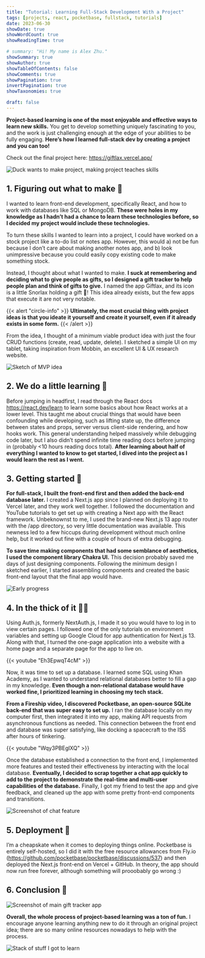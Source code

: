 ```yaml
---
title: "Tutorial: Learning Full-Stack Development With a Project"
tags: [projects, react, pocketbase, fullstack, tutorials]
date: 2023-06-30
showDate: true
showWordCount: true
showReadingTime: true

# summary: "Hi! My name is Alex Zhu."
showSummary: true
showAuthor: true
showTableOfContents: false
showComments: true
showPagination: true
invertPagination: true
showTaxonomies: true

draft: false
---
```


**Project-based learning is one of the most enjoyable and effective ways to learn new skills.** You get to develop something uniquely fascinating to you, and the work is just challenging enough at the edge of your abilities to be fully engaging. **Here’s how I learned full-stack dev by creating a project and you can too!**

Check out the final project here: https://giftlax.vercel.app/

![Duck wants to make project, making project teaches skills](diagram.png "Why read a textbook or take a course when you can make a project?")

## 1. Figuring out what to make :thinking:

I wanted to learn front-end development, specifically React, and how to work with databases like SQL or MongoDB. **These were holes in my knowledge as I hadn’t had a chance to learn these technologies before, so I decided my project would include these technologies.**

To turn these skills I wanted to learn into a project, I could have worked on a stock project like a to-do list or notes app. However, this would a) not be fun because I don’t care about making another notes app, and b) look unimpressive because you could easily copy existing code to make something stock.

Instead, I thought about what I wanted to make. **I suck at remembering and deciding what to give people as gifts, so I designed a gift tracker to help people plan and think of gifts to give.** I named the app Giftlax, and its icon is a little Snorlax holding a gift 🥺! This idea already exists, but the few apps that execute it are not very notable.

{{< alert "circle-info" >}}
**Ultimately, the most crucial thing with project ideas is that you ideate it yourself and create it yourself, even if it already exists in some form.**
{{< /alert >}}

From the idea, I thought of a minimum viable product idea with just the four CRUD functions (create, read, update, delete). I sketched a simple UI on my tablet, taking inspiration from Mobbin, an excellent UI & UX research website.

![Sketch of MVP idea](sketch.png "An early sketch of MVP idea")

## 2. We do a little learning :school:

Before jumping in headfirst, I read through the React docs https://react.dev/learn to learn some basics about how React works at a lower level. This taught me about crucial things that would have been confounding while developing, such as lifting state up, the difference between states and props, server versus client-side rendering, and how hooks work. This general understanding helped massively while debugging code later, but I also didn’t spend infinite time reading docs before jumping in (probably <10 hours reading docs total). **After learning about half of everything I wanted to know to get started, I dived into the project as I would learn the rest as I went.**

## 3. Getting started 🚦

**For full-stack, I built the front-end first and then added the back-end database later.** I created a Next.js app since I planned on deploying it to Vercel later, and they work well together. I followed the documentation and YouTube tutorials to get set up with creating a Next app with the React framework. Unbeknownst to me, I used the brand-new Next.js 13 app router with the /app directory, so very little documentation was available. This newness led to a few hiccups during development without much online help, but it worked out fine with a couple of hours of extra debugging.

**To save time making components that had some semblance of aesthetics, I used the component library Chakra UI.** This decision probably saved me days of just designing components. Following the minimum design I sketched earlier, I started assembling components and created the basic front-end layout that the final app would have.

![Early progress](progress1.png "Putting pieces together in the early stages with Chakra UI")

## 4. In the thick of it 👨‍💻

Using Auth.js, formerly NextAuth.js, I made it so you would have to log in to view certain pages. I followed one of the only tutorials on environment variables and setting up Google Cloud for app authentication for Next.js 13. Along with that, I turned the one-page application into a website with a home page and a separate page for the app to live on.

{{< youtube "Eh3EpwqT4cM" >}}

Now, it was time to set up a database. I learned some SQL using Khan Academy, as I wanted to understand relational databases better to fill a gap in my knowledge. **Even though a non-relational database would have worked fine, I prioritized learning in choosing my tech stack.**

**From a Fireship video, I discovered Pocketbase, an open-source SQLite back-end that was super easy to set up.** I ran the database locally on my computer first, then integrated it into my app, making API requests from asynchronous functions as needed. This connection between the front end and database was super satisfying, like docking a spacecraft to the ISS after hours of tinkering.

{{< youtube "Wqy3PBEglXQ" >}}

Once the database established a connection to the front end, I implemented more features and tested their effectiveness by interacting with the local database. **Eventually, I decided to scrap together a chat app quickly to add to the project to demonstrate the real-time and multi-user capabilities of the database.** Finally, I got my friend to test the app and give feedback, and cleaned up the app with some pretty front-end components and transitions.

![Screenshot of chat feature](screenshotChat.png "Screenshot of an early version of the chat feature")

## 5. Deployment 📩

I’m a cheapskate when it comes to deploying things online. Pocketbase is entirely self-hosted, so I did it with the free resource allowances from Fly.io (https://github.com/pocketbase/pocketbase/discussions/537) and then deployed the Next.js front-end on Vercel + GitHub. In theory, the app should now run free forever, although something will prooobably go wrong :)

## 6. Conclusion 🙂

![Screenshot of main gift tracker app](screenshot2.png "Screenshot of main gift tracker app")

**Overall, the whole process of project-based learning was a ton of fun.** I encourage anyone learning anything new to do it through an original project idea; there are so many online resources nowadays to help with the process.

![Stack of stuff I got to learn](stack.png "Stack of stuff I got to learn")